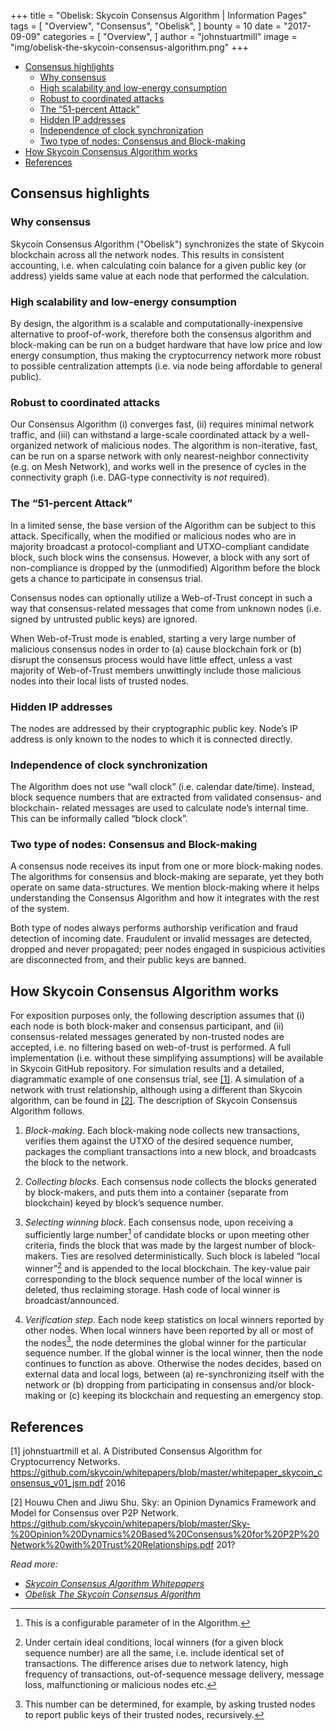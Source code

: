 +++
title = "Obelisk: Skycoin Consensus Algorithm | Information Pages"
tags = [
    "Overview",
    "Consensus",
    "Obelisk",
]
bounty = 10
date = "2017-09-09"
categories = [
    "Overview",
]
author = "johnstuartmill"
image = "img/obelisk-the-skycoin-consensus-algorithm.png"
+++

<!-- MarkdownTOC autolink="true" bracket="round" -->

- [Consensus highlights](#consensus-highlights)
	- [Why consensus](#why-consensus)
	- [High scalability and low-energy consumption](#high-scalability-and-low-energy-consumption)
	- [Robust to coordinated attacks](#robust-to-coordinated-attacks)
	- [The “51-percent Attack”](#the-%E2%80%9C51-percent-attack%E2%80%9D)
	- [Hidden IP addresses](#hidden-ip-addresses)
	- [Independence of clock synchronization](#independence-of-clock-synchronization)
	- [Two type of nodes: Consensus and Block-making](#two-type-of-nodes-consensus-and-block-making)
- [How Skycoin Consensus Algorithm works](#how-skycoin-consensus-algorithm-works)
- [References](#references)

<!-- /MarkdownTOC -->


## Consensus highlights

### Why consensus

Skycoin Consensus Algorithm ("Obelisk") synchronizes the state of Skycoin
blockchain across all the network nodes. This results in consistent accounting,
i.e. when calculating coin balance for a given public key (or address)
yields same value at each node that performed the calculation.

### High scalability and low-energy consumption

By design, the algorithm is a scalable and computationally-inexpensive
alternative to proof-of-work, therefore both the consensus algorithm and
block-making can be run on a budget hardware that have low price and low
energy consumption, thus making the cryptocurrency network more robust
to possible centralization attempts (i.e. via node being affordable to
general public).

### Robust to coordinated attacks

Our Consensus Algorithm (i) converges fast, (ii) requires minimal
network traffic, and (iii) can withstand a large-scale coordinated
attack by a well-organized network of malicious nodes. The algorithm is
non-iterative, fast, can be run on a sparse network with only
nearest-neighbor connectivity (e.g. on Mesh Network), and works well in
the presence of cycles in the connectivity graph (i.e. DAG-type
connectivity is *not* required).

### The “51-percent Attack”

In a limited sense, the base version of the Algorithm can be subject to
this attack. Specifically, when the modified or malicious nodes who are
in majority broadcast a protocol-compliant and UTXO-compliant candidate
block, such block wins the consensus. However, a block with any sort of
non-compliance is dropped by the (unmodified) Algorithm before the block
gets a chance to participate in consensus trial.

Consensus nodes can optionally utilize a Web-of-Trust concept in such a
way that consensus-related messages that come from unknown nodes (i.e.
signed by untrusted public keys) are ignored.

When Web-of-Trust mode is enabled, starting a very large number of
malicious consensus nodes in order to (a) cause blockchain fork or (b)
disrupt the consensus process would have little effect, unless a vast
majority of Web-of-Trust members unwittingly include those malicious
nodes into their local lists of trusted nodes.

### Hidden IP addresses

The nodes are addressed by their cryptographic public key. Node’s IP
address is only known to the nodes to which it is connected directly.

### Independence of clock synchronization

The Algorithm does not use “wall clock” (i.e. calendar date/time).
Instead, block sequence numbers that are extracted from validated
consensus- and blockchain- related messages are used to calculate node’s
internal time. This can be informally called “block clock”.

### Two type of nodes: Consensus and Block-making

A consensus node receives its input from one or more block-making nodes.
The algorithms for consensus and block-making are separate, yet they
both operate on same data-structures. We mention block-making where it
helps understanding the Consensus Algorithm and how it integrates with
the rest of the system.

Both type of nodes always performs authorship verification and fraud
detection of incoming date. Fraudulent or invalid messages are detected,
dropped and never propagated; peer nodes engaged in suspicious
activities are disconnected from, and their public keys are banned.

## How Skycoin Consensus Algorithm works

For exposition purposes only, the following description assumes that (i)
each node is both block-maker and consensus participant, and (ii)
consensus-related messages generated by non-trusted nodes are accepted,
i.e. no filtering based on web-of-trust is performed. A full
implementation (i.e. without these simplifying assumptions) will be
available in Skycoin GitHub repository. For simulation results and a
detailed, diagrammatic example of one consensus trial, see [\[1\]](#references). A
simulation of a network with trust relationship, although using a
different than Skycoin algorithm, can be found in [\[2\]](#references). The
description of Skycoin Consensus Algorithm follows.

1.  *Block-making*. Each block-making node collects new
    transactions, verifies them against the UTXO of the desired sequence
    number, packages the compliant transactions into a new block, and
    broadcasts the block to the network.

2.  *Collecting blocks*. Each consensus node collects the
    blocks generated by block-makers, and puts them into a container
    (separate from blockchain) keyed by block’s sequence number.

3.  *Selecting winning block*. Each consensus node, upon
    receiving a sufficiently large number[^1] of candidate blocks or
    upon meeting other criteria, finds the block that was made by the
    largest number of block-makers. Ties are resolved deterministically.
    Such block is labeled “local winner”[^2] and is appended to the
    local blockchain. The key-value pair corresponding to the block
    sequence number of the local winner is deleted, thus
    reclaiming storage. Hash code of local winner
    is broadcast/announced.

4.  *Verification step*. Each node keep statistics on local
    winners reported by other nodes. When local winners have been
    reported by all or most of the nodes[^3], the node determines the
    global winner for the particular sequence number. If the global
    winner is the local winner, then the node continues to function
    as above. Otherwise the nodes decides, based on external data and
    local logs, between (a) re-synchronizing itself with the network
    or (b) dropping from participating in consensus and/or block-making
    or (c) keeping its blockchain and requesting an emergency stop.

[^1]: This is a configurable parameter of in the Algorithm.
[^2]: Under certain ideal conditions, local winners (for a given block
    sequence number) are all the same, i.e. include identical set of
    transactions. The difference arises due to network latency, high
    frequency of transactions, out-of-sequence message delivery, message
    loss, malfunctioning or malicious nodes etc.
[^3]: This number can be determined, for example, by asking trusted
    nodes to report public keys of their trusted nodes, recursively.

## References

\[1\] johnstuartmill et al. A Distributed Consensus Algorithm for
Cryptocurrency Networks.
<https://github.com/skycoin/whitepapers/blob/master/whitepaper_skycoin_consensus_v01_jsm.pdf>
2016

\[2\] Houwu Chen and Jiwu Shu. Sky: an Opinion Dynamics Framework and Model
for Consensus over P2P Network.
<https://github.com/skycoin/whitepapers/blob/master/Sky-%20Opinion%20Dynamics%20Based%20Consensus%20for%20P2P%20Network%20with%20Trust%20Relationships.pdf>
201?

*Read more:*

* *[Skycoin Consensus Algorithm Whitepapers](https://www.skycoin.net/whitepapers)*
* *[Obelisk The Skycoin Consensus Algorithm](/statement/obelisk-the-skycoin-consensus-algorithm/)*
